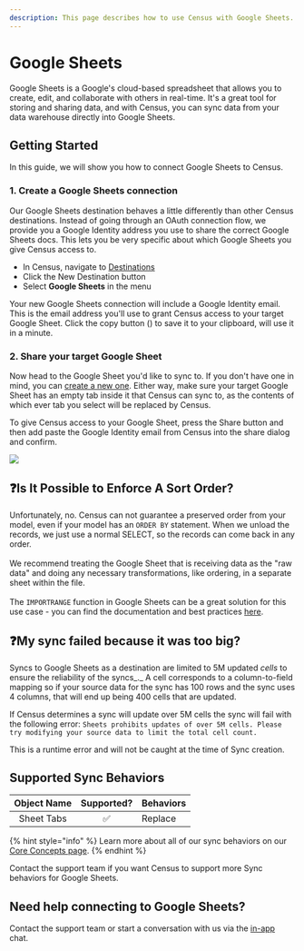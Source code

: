 ```yaml
---
description: This page describes how to use Census with Google Sheets.
---
```


# Google Sheets

Google Sheets is a Google's cloud-based spreadsheet that allows you to create, edit, and collaborate with others in real-time. It's a great tool for storing and sharing data, and with Census, you can sync data from your data warehouse directly into Google Sheets.

## Getting Started

In this guide, we will show you how to connect Google Sheets to Census.

### 1. Create a Google Sheets connection

Our Google Sheets destination behaves a little differently than other Census destinations. Instead of going through an OAuth connection flow, we provide you a Google Identity address you use to share the correct Google Sheets docs. This lets you be very specific about which Google Sheets you give Census access to.

* In Census, navigate to [Destinations](https://app.getcensus.com/destinations)
* Click the New Destination button
* Select **Google Sheets** in the menu

Your new Google Sheets connection will include a Google Identity email. This is the email address you'll use to grant Census access to your target Google Sheet. Click the copy button (<img src="../.gitbook/assets/copy-solid.svg" alt="" data-size="line">) to save it to your clipboard, will use it in a minute.

### 2. Share your target Google Sheet

Now head to the Google Sheet you'd like to sync to. If you don't have one in mind, you can [create a new one](https://sheets.new). Either way, make sure your target Google Sheet has an empty tab inside it that Census can sync to, as the contents of which ever tab you select will be replaced by Census.

To give Census access to your Google Sheet, press the Share button and then add paste the Google Identity email from Census into the share dialog and confirm.

![](../.gitbook/assets/screely-1622879521880.png)

## :question:Is It Possible to Enforce A Sort Order?

Unfortunately, no. Census can not guarantee a preserved order from your model, even if your model has an `ORDER BY` statement. When we unload the records, we just use a normal SELECT, so the records can come back in any order.\
\
We recommend treating the Google Sheet that is receiving data as the "raw data" and doing any necessary transformations, like ordering, in a separate sheet within the file.\
\
The `IMPORTRANGE` function in Google Sheets can be a great solution for this use case - you can find the documentation and best practices [here](https://support.google.com/docs/answer/3093340).

## :question:My sync failed because it was too big?

Syncs to Google Sheets as a destination are limited to 5M updated _cells_ to ensure the reliability of the syncs\_.\_ A cell corresponds to a column-to-field mapping so if your source data for the sync has 100 rows and the sync uses 4 columns, that will end up being 400 cells that are updated.

If Census determines a sync will update over 5M cells the sync will fail with the following error: `Sheets prohibits updates of over 5M cells. Please try modifying your source data to limit the total cell count.`

This is a runtime error and will not be caught at the time of Sync creation.

## Supported Sync Behaviors

| **Object Name** | **Supported?** | **Behaviors** |
| :-------------: | :------------: | ------------- |
|    Sheet Tabs   |        ✅       | Replace       |

{% hint style="info" %}
Learn more about all of our sync behaviors on our [Core Concepts page](broken-reference).
{% endhint %}

Contact the support team if you want Census to support more Sync behaviors for Google Sheets.

## Need help connecting to Google Sheets?

Contact the support team or start a conversation with us via the [in-app](https://app.getcensus.com) chat.
